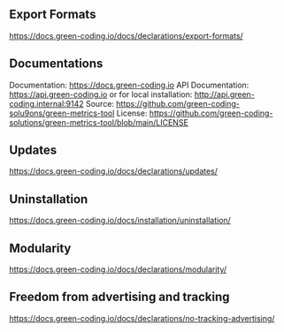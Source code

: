 ## Export Formats
https://docs.green-coding.io/docs/declarations/export-formats/

## Documentations

Documentation: https://docs.green-coding.io
API Documentation: https://api.green-coding.io
    or for local installation: http://api.green-coding.internal:9142
Source: https://github.com/green-coding-solu9ons/green-metrics-tool
License: https://github.com/green-coding-solutions/green-metrics-tool/blob/main/LICENSE

## Updates
https://docs.green-coding.io/docs/declarations/updates/

## Uninstallation
https://docs.green-coding.io/docs/installation/uninstallation/

## Modularity
https://docs.green-coding.io/docs/declarations/modularity/

## Freedom from advertising and tracking
https://docs.green-coding.io/docs/declarations/no-tracking-advertising/

